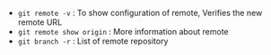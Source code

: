 - `git remote -v` : To show configuration of remote, Verifies the new remote URL
- `git remote show origin` : More information about remote
- `git branch -r` : List of remote repository
